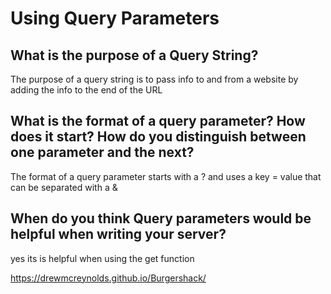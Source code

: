 # Using Query Parameters

## What is the purpose of a Query String?

The purpose of a query string is to pass info to and from a website by adding the info to the end of the URL

## What is the format of a query parameter? How does it start? How do you distinguish between one parameter and the next?

The format of a query parameter starts with a ? and uses a key = value that can be separated with a & 

## When do you think Query parameters would be helpful when writing your server?

yes its is helpful when using the get function

https://drewmcreynolds.github.io/Burgershack/